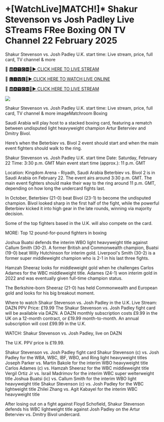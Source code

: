 # +[WatchLive]MATCH!]* Shakur Stevenson vs Josh Padley Live STreams FRee Boxing ON TV Channel 22 February 2025
Shakur Stevenson vs. Josh Padley U.K. start time: Live stream, price, full card, TV channel & more

🔴 [🆆🅰🆃🅲🅷🔴▶️ CLICK HERE TO LIVE STREAM](https://bxila-fsdk-ula-ama.blogspot.com/)

🔴 [🅻🅸🆅🅴🔴▶️ CLICK HERE TO WATCH LIVE ONLINE](https://bxila-fsdk-ula-ama.blogspot.com/)

🔴 [🆆🅰🆃🅲🅷🔴▶️ CLICK HERE TO LIVE STREAM](https://bxila-fsdk-ula-ama.blogspot.com/)

<a href="https://bxila-fsdk-ula-ama.blogspot.com/"><img src="https://camo.githubusercontent.com/fba2f80cc16cb7cee92a7b75e9351357b2314df93a82e6b963b2992db1bc504d/68747470733a2f2f65743230736c616d2e6e65742f77702d636f6e74656e742f75706c6f6164732f323031392f31312f4372696348442d4c6976652d437269636b65742d53747265616d696e672d2545322538302539332d57617463682d4c6976652d437269636b65742d4f6e6c696e652d546f6461792e706e67"></a>


Shakur Stevenson vs. Josh Padley U.K. start time: Live stream, price, full card, TV channel & more imageMatchroom Boxing

Saudi Arabia will play host to a stacked boxing card, featuring a rematch between undisputed light heavyweight champion Artur Beterviev and Dmitry Bivol.

Here’s when the Beterbiev vs. Bivol 2 event should start and when the main event fighters should walk to the ring.

Shakur Stevenson vs. Josh Padley U.K. start time
Date: Saturday, February 22
Time: 3:30 p.m. GMT
Main event start time (approx.): 11 p.m. GMT

Location: Kingdom Arena - Riyadh, Saudi Arabia
Beterbiev vs. Bivol 2 is in Saudi Arabia on February 22. The event airs around 3:30 p.m. GMT. The main event fighters should make their way to the ring around 11 p.m. GMT, depending on how long the undercard fights last.

In October, Beterbiev (21-0) beat Bivol (23-1) to become the undisputed champion. Bivol looked sharp in the first half of the fight, while the powerful Beterbiev kicked it into high gear in the late rounds, winning via majority decision.

Some of the top fighters based in the U.K. will also compete on the card.

MORE: Top 12 pound-for-pound fighters in boxing

Joshua Buatsi defends the interim WBO light heavyweight title against Callum Smith (30-2). A former British and Commonwealth champion, Buatsi (19-0) beat Willy Hutchinson for interim gold. Liverpool's Smith (30-2) is a former super middleweight champion who is 2-1 in his last three fights.

Hamzah Sheeraz looks for middleweight gold when he challenges Carlos Adames for the WBC middleweight title. Adames (24-1) won interim gold in 2022 and was eventually given full-time champion status.

The Berkshire-born Sheeraz (21-0) has held Commonwealth and European gold and looks for his big breakout moment.

Where to watch Shakur Stevenson vs. Josh Padley in the U.K.
Live Stream: DAZN
PPV Price: £19.99
The Shakur Stevenson vs. Josh Padley fight card will be available via DAZN. A DAZN monthly subscription costs £9.99 in the UK on a 12-month contract, or £19.99 month-to-month. An annual subscription will cost £99.99 in the U.K.

WATCH: Shakur Stevenson vs. Josh Padley, live on DAZN

The U.K. PPV price is £19.99.

Shakur Stevenson vs. Josh Padley fight card
Shakur Stevenson (c) vs. Josh Padley for the WBA, WBC, IBF, WBO, and Ring light heavyweight titles
Joseph Parker vs. Martin Bakole for the interim WBO heavyweight title
Carlos Adames (c) vs. Hamzah Sheeraz for the WBC middleweight title
Vergil Ortiz Jr vs. Israil Madrimov for the interim WBC super welterweight title
Joshua Buatsi (ic) vs. Callum Smith for the interim WBO light heavyweight title
Shakur Stevenson (c) vs. Josh Padley for the WBC lightweight title
Zhilei Zhang vs. Agit Kabayel for the interim WBC heavyweight title

After losing out on a fight against Floyd Schofield, Shakur Stevenson defends his WBC lightweight title against Josh Padley on the Artur Beterviev vs. Dmitry Bivol undercard. 

